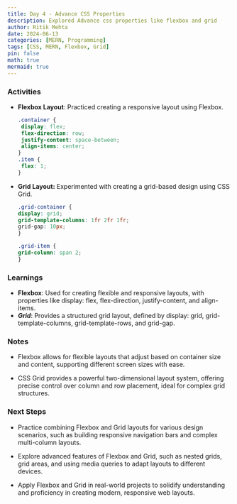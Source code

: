 ```yaml
---
title: Day 4 - Advance CSS Properties
description: Explored Advance css properties like flexbox and grid
author: Ritik Mehta
date: 2024-06-13
categories: [MERN, Programming]
tags: [CSS, MERN, Flexbox, Grid]
pin: false
math: true
mermaid: true
---
```


### Activities
- **Flexbox Layout**:
Practiced creating a responsive layout using Flexbox.

   ```css
  .container {
    display: flex;
    flex-direction: row;
    justify-content: space-between;
    align-items: center;
  }
  .item {
    flex: 1;
  }
  ```

- **Grid Layout:**
Experimented with creating a grid-based design using CSS Grid.

    ```css
    .grid-container {
    display: grid;
    grid-template-columns: 1fr 2fr 1fr;
    grid-gap: 10px;
    }

    .grid-item {
    grid-column: span 2;
    }
    ```

### Learnings

- **Flexbox**: Used for creating flexible and responsive layouts, with properties like display: flex, flex-direction, justify-content, and align-items.
- ***Grid***: Provides a structured grid layout, defined by display: grid, grid-template-columns, grid-template-rows, and grid-gap.

### Notes
- Flexbox allows for flexible layouts that adjust based on container size and content, supporting different screen sizes with ease.

- CSS Grid provides a powerful two-dimensional layout system, offering precise control over column and row placement, ideal for complex grid structures.

### Next Steps
- Practice combining Flexbox and Grid layouts for various design scenarios, such as building responsive navigation bars and complex multi-column layouts.

- Explore advanced features of Flexbox and Grid, such as nested grids, grid areas, and using media queries to adapt layouts to different devices.

- Apply Flexbox and Grid in real-world projects to solidify understanding and proficiency in creating modern, responsive web layouts.



